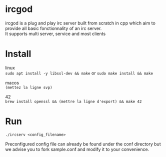 # ircgod

ircgod is a plug and play irc server built from scratch in cpp which aim to provide all basic fonctionnality of an irc server.  
It supports multi server, service and most clients

# Install 
linux  
`sudo apt install -y libssl-dev && make`
or `sudo make install && make`

macos  
`(mettez la ligne svp)`

42  
`brew install openssl && (mettre la ligne d'export) && make 42`

# Run
```
./ircserv <config_filename>
```
Preconfigured config file can already be found under the conf directory but we advise you to fork sample.conf and modify it to your convenience.
